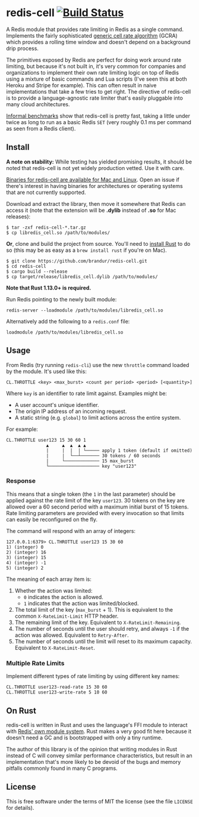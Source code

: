 # redis-cell [![Build Status](https://travis-ci.org/brandur/redis-cell.svg?branch=master)](https://travis-ci.org/brandur/redis-cell)

A Redis module that provides rate limiting in Redis as a single command.
Implements the fairly sophisticated [generic cell rate algorithm][gcra] (GCRA)
which provides a rolling time window and doesn't depend on a background drip
process.

The primitives exposed by Redis are perfect for doing work around rate
limiting, but because it's not built in, it's very common for companies and
organizations to implement their own rate limiting logic on top of Redis using
a mixture of basic commands and Lua scripts (I've seen this at both Heroku and
Stripe for example). This can often result in naive implementations that take a
few tries to get right. The directive of redis-cell is to provide a
language-agnostic rate limiter that's easily pluggable into many cloud
architectures.

[Informal benchmarks][benchmarks] show that redis-cell is pretty fast, taking a
little under twice as long to run as a basic Redis `SET` (very roughly 0.1 ms
per command as seen from a Redis client).

## Install

**A note on stability:** While testing has yielded promising results, it should
be noted that redis-cell is not yet widely production vetted. Use it with care.

[Binaries for redis-cell are available for Mac and Linux][releases]. Open
an issue if there's interest in having binaries for architectures or operating
systems that are not currently supported.

Download and extract the library, then move it somewhere that Redis can access
it (note that the extension will be **.dylib** instead of **.so** for Mac
releases):

```
$ tar -zxf redis-cell-*.tar.gz
$ cp libredis_cell.so /path/to/modules/
```

**Or**, clone and build the project from source. You'll need to [install
Rust][rust-downloads] to do so (this may be as easy as a `brew install rust` if
you're on Mac).

```
$ git clone https://github.com/brandur/redis-cell.git
$ cd redis-cell
$ cargo build --release
$ cp target/release/libredis_cell.dylib /path/to/modules/
```

**Note that Rust 1.13.0+ is required.**

Run Redis pointing to the newly built module:

```
redis-server --loadmodule /path/to/modules/libredis_cell.so
```

Alternatively add the following to a `redis.conf` file:

```
loadmodule /path/to/modules/libredis_cell.so
```

## Usage

From Redis (try running `redis-cli`) use the new `throttle` command loaded by
the module. It's used like this:

```
CL.THROTTLE <key> <max_burst> <count per period> <period> [<quantity>]
```

Where `key` is an identifier to rate limit against. Examples might be:

* A user account's unique identifier.
* The origin IP address of an incoming request.
* A static string (e.g. `global`) to limit actions across the entire system.

For example:

```
CL.THROTTLE user123 15 30 60 1
               ▲     ▲  ▲  ▲ ▲
               |     |  |  | └───── apply 1 token (default if omitted)
               |     |  └──┴─────── 30 tokens / 60 seconds
               |     └───────────── 15 max_burst
               └─────────────────── key "user123"
```

### Response

This means that a single token (the `1` in the last parameter) should be
applied against the rate limit of the key `user123`. 30 tokens on the key are
allowed over a 60 second period with a maximum initial burst of 15 tokens. Rate
limiting parameters are provided with every invocation so that limits can
easily be reconfigured on the fly.

The command will respond with an array of integers:

```
127.0.0.1:6379> CL.THROTTLE user123 15 30 60
1) (integer) 0
2) (integer) 16
3) (integer) 15
4) (integer) -1
5) (integer) 2
```

The meaning of each array item is:

1. Whether the action was limited:
    * `0` indicates the action is allowed.
    * `1` indicates that the action was limited/blocked.
2. The total limit of the key (`max_burst` + 1). This is equivalent to the
   common `X-RateLimit-Limit` HTTP header.
3. The remaining limit of the key. Equivalent to `X-RateLimit-Remaining`.
4. The number of seconds until the user should retry, and always `-1` if the
   action was allowed. Equivalent to `Retry-After`.
5. The number of seconds until the limit will reset to its maximum capacity.
   Equivalent to `X-RateLimit-Reset`.

### Multiple Rate Limits

Implement different types of rate limiting by using different key names:

```
CL.THROTTLE user123-read-rate 15 30 60
CL.THROTTLE user123-write-rate 5 10 60
```

## On Rust

redis-cell is written in Rust and uses the language's FFI module to interact
with [Redis' own module system][redis-modules]. Rust makes a very good fit here
because it doesn't need a GC and is bootstrapped with only a tiny runtime.

The author of this library is of the opinion that writing modules in Rust
instead of C will convey similar performance characteristics, but result in an
implementation that's more likely to be devoid of the bugs and memory pitfalls
commonly found in many C programs.

## License

This is free software under the terms of MIT the license (see the file
`LICENSE` for details).

[benchmarks]: https://gist.github.com/brandur/90698498bd543598d00df46e32be3268
[gcra]: https://en.wikipedia.org/wiki/Generic_cell_rate_algorithm
[redis-modules]: https://github.com/antirez/redis/blob/unstable/src/modules/INTRO.md
[releases]: https://github.com/brandur/redis-cell/releases
[rust-downloads]: https://www.rust-lang.org/en-US/downloads.html
